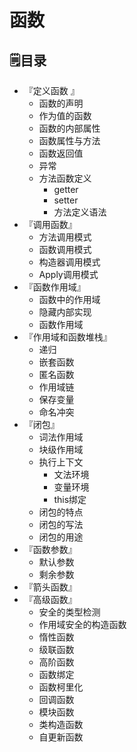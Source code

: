 # 函数

## 🗒目录

- 『定义函数 』
  - 函数的声明
  - 作为值的函数
  - 函数的内部属性
  - 函数属性与方法
  - 函数返回值
  - 异常
  - 方法函数定义
    - getter
    - setter
    - 方法定义语法
- 『调用函数』
  - 方法调用模式
  - 函数调用模式
  - 构造器调用模式
  - Apply调用模式
- 『函数作用域』
  - 函数中的作用域
  - 隐藏内部实现
  - 函数作用域
- 『作用域和函数堆栈』
  - 递归
  - 嵌套函数
  - 匿名函数
  - 作用域链
  - 保存变量
  - 命名冲突
- 『闭包』
  - 词法作用域
  - 块级作用域
  - 执行上下文
    - 文法环境
    - 变量环境
    - this绑定
  - 闭包的特点
  - 闭包的写法
  - 闭包的用途
- 『函数参数』
  - 默认参数
  - 剩余参数
- 『箭头函数』
- 『高级函数』
  - 安全的类型检测
  - 作用域安全的构造函数
  - 惰性函数
  - 级联函数
  - 高阶函数
  - 函数绑定
  - 函数柯里化
  - 回调函数
  - 模块函数
  - 类构造函数
  - 自更新函数